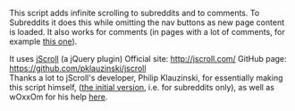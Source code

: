 This script adds infinite scrolling to subreddits and to comments.
To Subreddits it does this while omitting the nav buttons as new page content is loaded.
It also works for comments (in pages with a lot of comments, for example [this one](https://www.reddit.com/r/technology/comments/3h70d5/a_trail_of_evidence_leading_to_atts_partnership/)).

It uses [jScroll](https://greasyfork.org/en/scripts/11636-jscroll) (a jQuery plugin)
Official site: http://jscroll.com/
GitHub page: https://github.com/pklauzinski/jscroll
<br>
Thanks a lot to jScroll's developer, Philip Klauzinski, 
for essentially making this script himself, ([the initial version](https://github.com/pklauzinski/jscroll/issues/58), i.e. for subreddits only), 
as well as wOxxOm for his help [here](https://greasyfork.org/en/forum/discussion/comment/16349#Comment_16349).